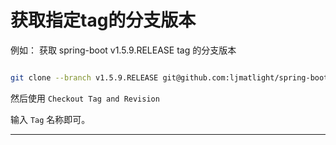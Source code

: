 
# 获取指定tag的分支版本

例如： 获取 spring-boot v1.5.9.RELEASE tag 的分支版本

```bash

git clone --branch v1.5.9.RELEASE git@github.com:ljmatlight/spring-boot.git

```

然后使用 `Checkout Tag and Revision`

输入 `Tag` 名称即可。

---